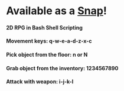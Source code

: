 <h1>Available as a <a target="_blank" href="https://snapcraft.io/bash-shell-rpg" >Snap</a>!</h1>
<h4>2D RPG in Bash Shell Scripting</h4>
<h4>Movement keys: q-w-e-a-d-z-x-c </h4>
<h4>Pick object from the floor: n or N </h4>
<h4>Grab object from the inventory: 1234567890 </h4>
<h4>Attack with weapon: i-j-k-l </h4>

